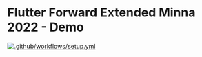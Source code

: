 # Flutter Forward Extended Minna 2022 - Demo

[![.github/workflows/setup.yml](https://github.com/Taiwrash/ffe-minna2023-demo/actions/workflows/setup.yml/badge.svg)](https://github.com/Taiwrash/ffe-minna2023-demo/actions/workflows/setup.yml)
